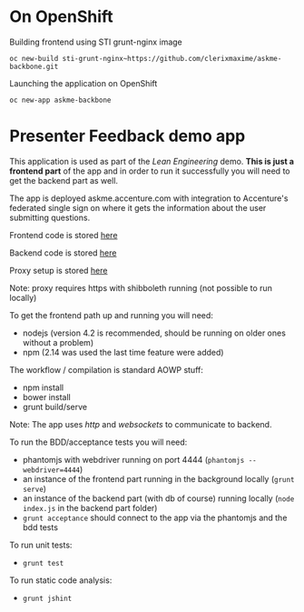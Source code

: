# On OpenShift
Building frontend using STI grunt-nginx image
```
oc new-build sti-grunt-nginx~https://github.com/clerixmaxime/askme-backbone.git
```
Launching the application on OpenShift
```
oc new-app askme-backbone 
```

# Presenter Feedback demo app

This application is used as part of the *Lean Engineering* demo.
**This is just a frontend part** of the app and in order to run it successfully
you will need to get the backend part as well.

The app is deployed askme.accenture.com with integration to Accenture's federated
single sign on where it gets the information about the user submitting questions.

Frontend code is stored [here](https://newsource.accenture.com/projects/A2214/repos/presenter-feedback/)

Backend code is stored [here](https://newsource.accenture.com/projects/A2214/repos/presenter-feedback-backend/)

Proxy setup is stored [here](https://newsource.accenture.com/projects/A2214/repos/presenter-feedback-proxy/)

Note: proxy requires https with shibboleth running (not possible to run locally)

To get the frontend path up and running you will need:

 - nodejs (version 4.2 is recommended, should be running on older ones without a problem)
 - npm (2.14 was used the last time feature were added)

The workflow / compilation is standard AOWP stuff:

  - npm install
  - bower install
  - grunt build/serve

Note: The app uses *http* and *websockets* to communicate to backend.

To run the BDD/acceptance tests you will need:

  - phantomjs with webdriver running on port 4444 (`phantomjs --webdriver=4444`)
  - an instance of the frontend part running in the background locally (`grunt serve`)
  - an instance of the backend part (with db of course) running locally
  (`node index.js` in the backend part folder)
  - `grunt acceptance` should connect to the app via the phantomjs and the bdd tests

To run unit tests:

  - `grunt test`

To run static code analysis:

  - `grunt jshint`

